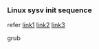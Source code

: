 ### Linux sysv init sequence

refer [link1](https://www.codenong.com/cs106070891/) [link2](https://blog.csdn.net/yellowblue2/article/details/78745172) [link3](https://blog.csdn.net/wade_510/article/details/71946271)

grub 
